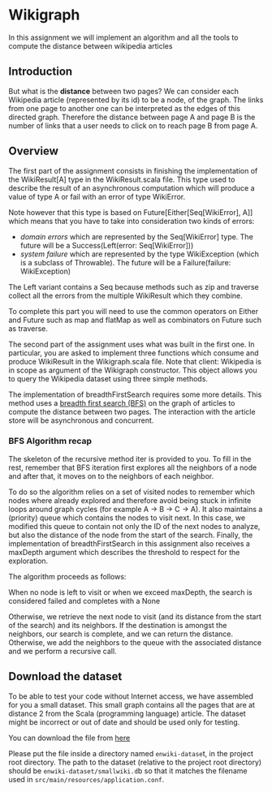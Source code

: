 # Wikigraph
In this assignment we will implement an algorithm and all the tools to compute the distance between wikipedia articles

## Introduction

But what is the **distance** between two pages? We can consider each Wikipedia article (represented by its id) to be a node, of the graph. The links from one page to another one can be interpreted as the edges of this directed graph. Therefore the distance between page A and page B is the number of links that a user needs to click on to reach page B from page A.

## Overview
The first part of the assignment consists in finishing the implementation of the WikiResult[A] type in the WikiResult.scala file. This type used to describe the result of an asynchronous computation which will produce a value of type A or fail with an error of type WikiError.

Note however that this type is based on Future[Either[Seq[WikiError], A]] which means that you have to take into consideration two kinds of errors:

- _domain errors_ which are represented by the Seq[WikiError] type. The future will be a Success(Left(error: Seq[WikiError]))
- *system failure* which are represented by the type WikiException (which is a subclass of Throwable). The future will be a Failure(failure: WikiException)

The Left variant contains a Seq because methods such as zip and traverse collect all the errors from the multiple WikiResult which they combine.

To complete this part you will need to use the common operators on Either and Future such as map and flatMap as well as combinators on Future such as traverse.

The second part of the assignment uses what was built in the first one. In particular, you are asked to implement three functions which consume and produce WikiResult in the Wikigraph.scala file. Note that client: Wikipedia is in scope as argument of the Wikigraph constructor. This object allows you to query the Wikipedia dataset using three simple methods.

The implementation of breadthFirstSearch requires some more details. This method uses a [breadth first search (BFS)](https://en.wikipedia.org/wiki/Breadth-first_search) on the graph of articles to compute the distance between two pages. The interaction with the article store will be asynchronous and concurrent.

### BFS Algorithm recap

The skeleton of the recursive method iter is provided to you. To fill in the rest, remember that BFS iteration first explores all the neighbors of a node and after that, it moves on to the neighbors of each neighbor.

To do so the algorithm relies on a set of visited nodes to remember which nodes where already explored and therefore avoid being stuck in infinite loops around graph cycles (for example A -> B -> C -> A). It also maintains a (priority) queue which contains the nodes to visit next. In this case, we modified this queue to contain not only the ID of the next nodes to analyze, but also the distance of the node from the start of the search. Finally, the implementation of breadthFirstSearch in this assignment also receives a maxDepth argument which describes the threshold to respect for the exploration.

The algorithm proceeds as follows:

When no node is left to visit or when we exceed maxDepth, the search is considered failed and completes with a None

Otherwise, we retrieve the next node to visit (and its distance from the start of the search) and its neighbors. If the destination is amongst the neighbors, our search is complete, and we can return the distance. Otherwise, we add the neighbors to the queue with the associated distance and we perform a recursive call.

## Download the dataset

To be able to test your code without Internet access, we have assembled for you a small dataset. This small graph contains all the pages that are at distance 2 from the Scala (programming language) article. The dataset might be incorrect or out of date and should be used only for testing.

You can download the file from [here](https://moocs.scala-lang.org/~dockermoocs/effective-scala/smallwiki.db)

Please put the file inside a directory named `enwiki-datase`t, in the project root directory. The path to the dataset (relative to the project root directory) should be `enwiki-dataset/smallwiki.d`b so that it matches the filename used in `src/main/resources/application.conf`.

